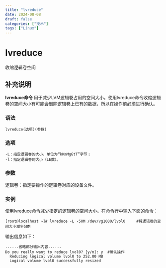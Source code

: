 ```yaml
---
title: "lvreduce"
date: 2024-08-08
draft: false
categories: ["技术"]
tags: ["Linux"]
---
```

lvreduce
===

收缩逻辑卷空间

## 补充说明

**lvreduce命令** 用于减少LVM逻辑卷占用的空间大小。使用lvreduce命令收缩逻辑卷的空间大小有可能会删除逻辑卷上已有的数据，所以在操作前必须进行确认。

###  语法

```shell
lvreduce(选项)(参数)
```

###  选项

```shell
-L：指定逻辑卷的大小，单位为“kKmMgGtT”字节；
-l：指定逻辑卷的大小（LE数）。
```

###  参数

逻辑卷：指定要操作的逻辑卷对应的设备文件。

###  实例

使用lvreduce命令减少指定的逻辑卷的空间大小。在命令行中输入下面的命令：

```shell
[root@localhost ~]# lvreduce -L -50M /dev/vg1000/lvol0     #将逻辑卷的空间大小减少50M
```

输出信息如下：

```shell
......省略部分输出内容......  
Do you really want to reduce lvol0? [y/n]: y  #确认操作  
  Reducing logical volume lvol0 to 252.00 MB  
  Logical volume lvol0 successfully resized
```


